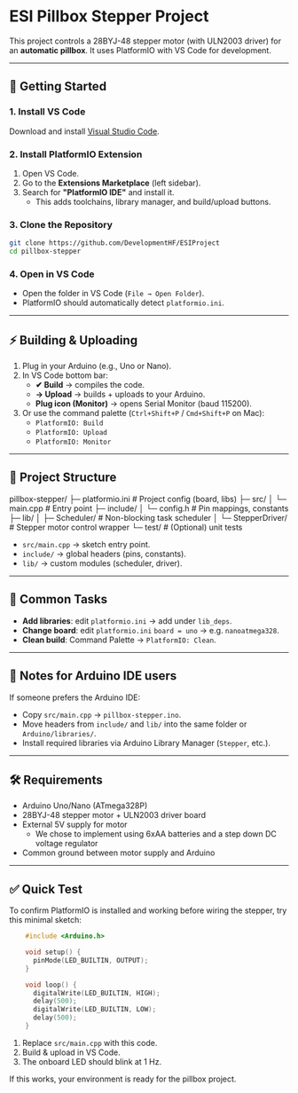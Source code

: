 # ESI Pillbox Stepper Project

This project controls a 28BYJ-48 stepper motor (with ULN2003 driver) for an **automatic pillbox**. It uses PlatformIO with VS Code for development.

---

## 🚀 Getting Started

### 1. Install VS Code
Download and install [Visual Studio Code](https://code.visualstudio.com/).

### 2. Install PlatformIO Extension
1. Open VS Code.  
2. Go to the **Extensions Marketplace** (left sidebar).  
3. Search for **"PlatformIO IDE"** and install it.  
   - This adds toolchains, library manager, and build/upload buttons.

### 3. Clone the Repository
```bash
git clone https://github.com/DevelopmentHF/ESIProject
cd pillbox-stepper
```

### 4. Open in VS Code
- Open the folder in VS Code (`File → Open Folder`).  
- PlatformIO should automatically detect `platformio.ini`.

---

## ⚡ Building & Uploading

1. Plug in your Arduino (e.g., Uno or Nano).  
2. In VS Code bottom bar:  
   - **✔ Build** → compiles the code.  
   - **→ Upload** → builds + uploads to your Arduino.  
   - **Plug icon (Monitor)** → opens Serial Monitor (baud 115200).  
3. Or use the command palette (`Ctrl+Shift+P` / `Cmd+Shift+P` on Mac):  
   - `PlatformIO: Build`  
   - `PlatformIO: Upload`  
   - `PlatformIO: Monitor`

---

## 📁 Project Structure

pillbox-stepper/
├─ platformio.ini        # Project config (board, libs)
├─ src/
│  └─ main.cpp           # Entry point
├─ include/
│  └─ config.h           # Pin mappings, constants
├─ lib/
│  ├─ Scheduler/         # Non-blocking task scheduler
│  └─ StepperDriver/     # Stepper motor control wrapper
└─ test/                 # (Optional) unit tests

- `src/main.cpp` → sketch entry point.  
- `include/` → global headers (pins, constants).  
- `lib/` → custom modules (scheduler, driver).  

---

## 🔧 Common Tasks

- **Add libraries**: edit `platformio.ini` → add under `lib_deps`.  
- **Change board**: edit `platformio.ini` `board = uno` → e.g. `nanoatmega328`.  
- **Clean build**: Command Palette → `PlatformIO: Clean`.

---

## 🤝 Notes for Arduino IDE users

If someone prefers the Arduino IDE:
- Copy `src/main.cpp` → `pillbox-stepper.ino`.  
- Move headers from `include/` and `lib/` into the same folder or `Arduino/libraries/`.  
- Install required libraries via Arduino Library Manager (`Stepper`, etc.).  

---

## 🛠 Requirements
- Arduino Uno/Nano (ATmega328P)  
- 28BYJ-48 stepper motor + ULN2003 driver board  
- External 5V supply for motor  
  - We chose to implement using 6xAA batteries and a step down DC voltage regulator
- Common ground between motor supply and Arduino  

---

## ✅ Quick Test

To confirm PlatformIO is installed and working before wiring the stepper, try this minimal sketch:
```cpp
    #include <Arduino.h>

    void setup() {
      pinMode(LED_BUILTIN, OUTPUT);
    }

    void loop() {
      digitalWrite(LED_BUILTIN, HIGH);
      delay(500);
      digitalWrite(LED_BUILTIN, LOW);
      delay(500);
    }
```
1. Replace `src/main.cpp` with this code.  
2. Build & upload in VS Code.  
3. The onboard LED should blink at 1 Hz.  

If this works, your environment is ready for the pillbox project.

